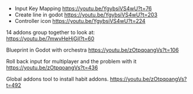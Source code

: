 

- Input Key Mapping https://youtu.be/YgybsiVS4wU?t=76
- Create line in godot https://youtu.be/YgybsiVS4wU?t=203
- Controller icon https://youtu.be/YgybsiVS4wU?t=224


14 addons group together to look at:  
https://youtu.be/7mwvHeHjGjI?t=60    


Blueprint in Godot with orchestra https://youtu.be/zOtpqoangVs?t=106

Roll back input for multiplayer and the problem with it
https://youtu.be/zOtpqoangVs?t=436


Global addons tool to install habit addons.
https://youtu.be/zOtpqoangVs?t=492
